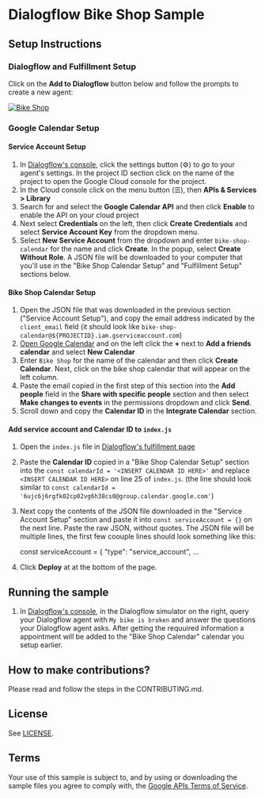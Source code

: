 # Dialogflow Bike Shop Sample

## Setup Instructions
### Dialogflow and Fulfillment Setup
Click on the **Add to Dialogflow** button below and follow the prompts to create a new agent:

[![Bike Shop](https://storage.googleapis.com/dialogflow-oneclick/deploy.svg "Bike Shop")](https://console.dialogflow.com/api-client/oneclick?templateUrl=https://storage.googleapis.com/dialogflow-oneclick/bike-shop-agent.zip&agentName=BikeShopSample)

### Google Calendar Setup
#### Service Account Setup
1. In [Dialogflow's console](https://console.dialogflow.com), click the settings button (⚙) to go to your agent's settings. In the project ID section click on the name of the project to open the Google Cloud console for the project.
1. In the Cloud console click on the menu button (☰), then **APIs & Services > Library**
1. Search for and select the **Google Calendar API** and then click **Enable** to enable the API on your cloud project
1. Next select **Credentials** on the left, then click **Create Credentials** and select **Service Account Key** from the dropdown menu.
1. Select **New Service Account** from the dropdown and enter `bike-shop-calendar` for the name and click **Create**. In the popup, select **Create Without Role**.  A JSON file will be downloaded to your computer that you'll use in the "Bike Shop Calendar Setup" and "Fulfillment Setup" sections below.

#### Bike Shop Calendar Setup
1. Open the JSON file that was downloaded in the previous section ("Service Account Setup"), and copy the email address indicated by the `client_email` field (it should look like `bike-shop-calendar@${PROJECTID}.iam.gserviceaccount.com`)
1. [Open Google Calendar](https://calendar.google.com) and on the left click the **+** next to **Add a friends calendar** and select **New Calendar**
1. Enter `Bike Shop` for the name of the calendar and then click **Create Calendar**. Next, click on the bike shop calendar that will appear on the left column.
1. Paste the email copied in the first step of this section into the **Add people** field in the **Share with specific people** section and then select **Make changes to events** in the permissions dropdown and click **Send**.
1. Scroll down and copy the **Calendar ID** in the **Integrate Calendar** section.

#### Add service account and Calendar ID to `index.js`
1. Open the `index.js` file in [Dialogflow's fulfillment page](https://console.dialogflow.com/api-client/#/agent//fulfillment)
1. Paste the **Calendar ID** copied in a "Bike Shop Calendar Setup" section into the `const calendarId = '<INSERT CALENDAR ID HERE>'` and replace `<INSERT CALENDAR ID HERE>` on line 25 of `index.js`. (the line should look similar to `const calendarId = '6ujc6j6rgfk02cp02vg6h38cs0@group.calendar.google.com'`)
1. Next copy the contents of the JSON file downloaded in the "Service Account Setup" section and paste it into `const serviceAccount = {}` on the next line.  Paste the raw JSON, without quotes.  The JSON file will be multiple lines, the first few coouple lines should look something like this:

    const serviceAccount = {
      "type": "service_account",
    ...

1. Click **Deploy** at at the bottom of the page.

## Running the sample
1. In [Dialogflow's console](https://console.dialogflow.com), in the Dialogflow simulator on the right, query your Dialogflow agent with `My bike is broken` and answer the questions your Dialogflow agent asks.  After getting the requuired information a appointment will be added to the "Bike Shop Calendar" calendar you setup earlier.

## How to make contributions?
Please read and follow the steps in the CONTRIBUTING.md.

## License
See [LICENSE](LICENSE).

## Terms
Your use of this sample is subject to, and by using or downloading the sample files you agree to comply with, the [Google APIs Terms of Service](https://developers.google.com/terms/).

